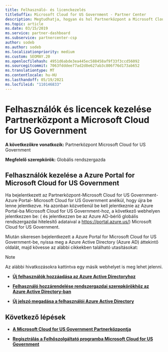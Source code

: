 ```yaml
---
title: Felhasználó- és licenckezelés
titleSuffix: Microsoft Cloud for US Government - Partner Center
description: Megtudhatja, hogyan és hol Partnerközpont a Microsoft Cloud for US Government, ügyfelek és licencek, valamint a jelszó-visszaállítások kezelését.
ms.topic: article
ms.date: 03/15/2019
ms.service: partner-dashboard
ms.subservice: partnercenter-csp
author: sodeb
ms.author: sodeb
ms.localizationpriority: medium
ms.custom: SEOMAY.20
ms.openlocfilehash: 4951d6abde3ea445ec588458af9f33f3ccd56092
ms.sourcegitcommit: 7063fdddee77ad2d8e627ab3c806f76d173ab652
ms.translationtype: MT
ms.contentlocale: hu-HU
ms.lasthandoff: 05/19/2021
ms.locfileid: "110146833"
---
```

# <a name="user-and-license-management-in-partner-center-for-microsoft-cloud-for-us-government"></a>Felhasználók és licencek kezelése Partnerközpont a Microsoft Cloud for US Government

**A következőkre vonatkozik:** Partnerközpont Microsoft Cloud for US Government

**Megfelelő szerepkörök:** Globális rendszergazda

## <a name="how-to-manage-users-in-the-azure-portal-for-microsoft-cloud-for-us-government"></a>Felhasználók kezelése a Azure Portal for Microsoft Cloud for US Government

Ha bejelentkezett az Partnerközpont-Microsoft Cloud for US Government- Azure Portal- Microsoft Cloud for US Government anélkül, hogy újra be lenne jelentkezve. Ha azonban közvetlenül be kell jelentkeznie az Azure Portal-ba Microsoft Cloud for US Government-hoz, a következő webhelyen jelentkezzen be: ( és jelentkezzen be az Azure AD-bérlő globális rendszergazdai hitelesítő adataival a https://portal.azure.us/) Microsoft Cloud for US Government.

Miután sikeresen bejelentkezett a Azure Portal for Microsoft Cloud for US Government-be, nyissa meg a Azure Active Directory (Azure AD) áttekintő oldalát, majd kövesse az alábbi cikkekben található utasításokat:

> [!NOTE]  
> Az alábbi hivatkozásokra kattintva egy másik webhelyet is meg lehet jelenni. 

-  [**Új felhasználók hozzáadása az Azure Active Directoryhoz**](/azure/active-directory/active-directory-users-create-azure-portal)

-  [**Felhasználó hozzárendelése rendszergazdai szerepkörökhöz az Azure Active Directory-ban**](/azure/active-directory/active-directory-users-assign-role-azure-portal)

-  [**Új jelszó megadása a felhasználói Azure Active Directory**](/azure/active-directory/active-directory-users-reset-password-azure-portal)

## <a name="next-steps"></a>Következő lépések

-  [**A Microsoft Cloud for US Government Partnerközpontja**](partner-center-for-microsoft-us-govt-cloud.md)

-  [**Regisztrálás a Felhőszolgáltató programba Microsoft Cloud for US Government**](enroll-in-csp-for-microsoft-us-govt-cloud.md)